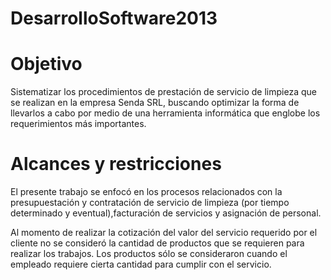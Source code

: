 DesarrolloSoftware2013
======================

Objetivo
========

Sistematizar los procedimientos de prestación de servicio de limpieza que se realizan en la empresa Senda SRL, buscando optimizar la forma de llevarlos a cabo por medio de una herramienta informática que englobe los requerimientos más importantes.


Alcances y restricciones
========================

El presente trabajo se enfocó en los procesos relacionados con la presupuestación y contratación de servicio de limpieza (por tiempo determinado y eventual),facturación de servicios y asignación de personal.

Al momento de realizar la cotización del valor del servicio requerido por el cliente no se consideró la cantidad de productos que se requieren para realizar los trabajos. Los productos sólo se consideraron cuando el empleado requiere cierta cantidad para cumplir con el servicio.

